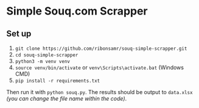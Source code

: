 # Simple Souq.com Scrapper

## Set up

1. `git clone https://github.com/ribonsamr/souq-simple-scrapper.git`
2. `cd souq-simple-scrapper`
3. `python3 -m venv venv`
4. `source venv/bin/activate` or `venv\Scripts\activate.bat` (Windows CMD)
5. `pip install -r requirements.txt`

Then run it with `python souq.py`. The results should be output to `data.xlsx` *(you can change the file name within the code)*.